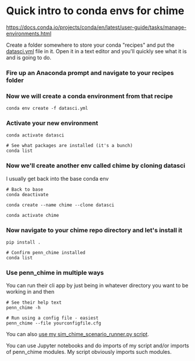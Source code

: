 # Quick intro to conda envs for chime

https://docs.conda.io/projects/conda/en/latest/user-guide/tasks/manage-environments.html

Create a folder somewhere to store your conda "recipes" and put
the [datasci.yml](https://github.com/misken/c19/blob/master/datasci.yml) file in it. Open it in a text editor and you'll
quickly see what it is and is going to do.

### Fire up an Anaconda prompt and navigate to your recipes folder

###  Now we will create a conda environment from that recipe

    conda env create -f datasci.yml 
    
###  Activate your new environment

    conda activate datasci
    
    # See what packages are installed (it's a bunch)
    conda list
    
###  Now we'll create another env called chime by cloning datasci

I usually get back into the base conda env

	# Back to base
    conda deactivate
    
    conda create --name chime --clone datasci
    
    conda activate chime
    
###  Now navigate to your chime repo directory and let's install it

    pip install .
    
    # Confirm penn_chime installed
    conda list
    
### Use penn_chime in multiple ways

You can run their cli app by just being in whatever directory you
want to be working in and then

	# See their help text
    penn_chime -h
    
    # Run using a config file - easiest
    penn_chime --file yourconfigfile.cfg
    

You can also [use my sim_chime_scenario_runner.py script](https://github.com/misken/c19/blob/master/mychime/scenario_runner/using_sim_chime_scenario_runner.ipynb).

You can use Jupyter notebooks and do imports of my script and/or imports of penn_chime modules.
My script obviously imports such modules.

